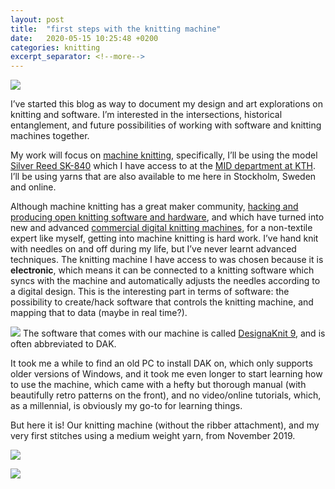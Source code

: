 ```yaml
---
layout: post
title:  "first steps with the knitting machine"
date:   2020-05-15 10:25:48 +0200
categories: knitting
excerpt_separator: <!--more-->
---
```


![](/softwear/assets/images/first.jpg)

I’ve started this blog as way to document my design and art explorations on knitting and software. I’m interested in the intersections, historical entanglement, and future possibilities of working with software and knitting machines together.

My work will focus on [machine knitting](https://en.wikipedia.org/wiki/Knitting_machine), specifically, I’ll be using the model [Silver Reed SK-840](https://www.brothershopen.se/stickmaskiner/maskiner/sk-840-standardstickare) which I have access to at the [MID department at KTH](https://www.kth.se/mid/division-of-media-technology-and-interaction-design-1.780301). I’ll be using yarns that are also available to me here in Stockholm, Sweden and online.

<!--more-->

Although machine knitting has a great maker community, [hacking and producing open knitting software and hardware](https://ayab-knitting.com/), and which have turned into new and advanced [commercial digital knitting machines](https://www.kniterate.com/), for a non-textile expert like myself, getting into machine knitting is hard work. I’ve hand knit with needles on and off during my life, but I’ve never learnt advanced techniques. The knitting machine I have access to was chosen because it is **electronic**, which means it can be connected to a knitting software which syncs with the machine and automatically adjusts the needles according to a digital design. This is the interesting part in terms of software: the possibility to create/hack software that controls the knitting machine, and mapping that to data (maybe in real time?).

![](/softwear/assets/images/designaknit.png)
The software that comes with our machine is called [DesignaKnit 9](https://www.softbyte.co.uk/designaknit9.htm), and is often abbreviated to DAK.

It took me a while to find an old PC to install DAK on, which only supports older versions of Windows, and it took me even longer to start learning how to use the machine, which came with a hefty but thorough manual (with beautifully retro patterns on the front), and no video/online tutorials, which, as a millennial, is obviously my go-to for learning things.

But here it is! Our knitting machine (without the ribber attachment), and my very first stitches using a medium weight yarn, from November 2019. 

![](/softwear/assets/images/first1.jpg)

![](/softwear/assets/images/first2.jpg)